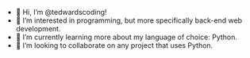 - 👋 Hi, I’m @tedwardscoding!
- 👀 I’m interested in programming, but more specifically back-end web development.
- 🌱 I’m currently learning more about my language of choice: Python.
- 💞️ I’m looking to collaborate on any project that uses Python.

<!---
tedwardscoding/tedwardscoding is a ✨ special ✨ repository because its `README.md` (this file) appears on your GitHub profile.
You can click the Preview link to take a look at your changes.
--->
